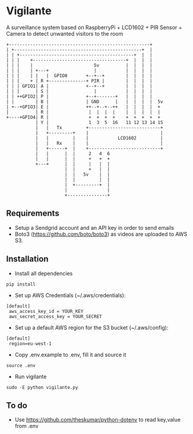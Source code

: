 # Vigilante
A surveillance system based on RaspberryPi + LCD1602 + PIR Sensor + Camera to detect unwanted visitors to the room

```
+-----------------------------------------------------+
| +------------------------------------------------+  |
| | +-------------------------------------------+  |  |
| | |    +-----------------------------------+  |  |  |
| | |    |                       5v          |  |  |  |
| | |    | +---+                 |           |  |  |  |
| | |    | |   |  GPIO0       +--+--+        |  |  |  |
| | |    + | R +--------------+ PIR |        |  |  |  |
| | | GPIO1| A |              +--+--+        |  |  |  |
| | |      | S |                 |           |  |  |  |
| | ++GPIO2| P |              +--+-------+   |  |  |  |
| |        | B |              | GND      |   |  |  |  |  5v
| +--+GPIO3| E |              ++--+--+--++   |  |  |  |  +
|          | R |               |  |  |  |    |  |  |  |  |
+----+GPIO4| R |               +  +  +  +    +  +  +  +  +
           | Y |               1  3  5  16   11 12 13 14 15
           |   |   Tx         +---------------------------+
           |   +---------+    |                           |
           |   |         |    |           LCD1602         |
           |   |   Rx    |    |                           |
           |   +------+  |    +---------------------------+
           |   |      |  |     2   4  6
           |   |      |  |     +   +  +
           +---+      |  |     |   |  |
                      |  |     +   |  |
                      |  |   5v    |  |
                      |  |         |  |
                      |  +---------+  |
                      |               |
                      +---------------+
```

## Requirements
- Setup a Sendgrid account and an API key in order to send emails
- Boto3 (https://github.com/boto/boto3) as videos are uploaded to AWS S3.

## Installation
- Install all dependencies
```
pip install
```
- Set up AWS Credentials (~/.aws/credentials):
```
[default]
 aws_access_key_id = YOUR_KEY
 aws_secret_access_key = YOUR_SECRET
```
- Set up a default AWS region for the S3 bucket (~/.aws/config):
```
[default]
 region=eu-west-1
```
- Copy .env.example to .env, fill it and source it
```
source .env
```
- Run vigilante
```
sudo -E python vigilante.py
```

## To do
- Use https://github.com/theskumar/python-dotenv to read key,value from .env

